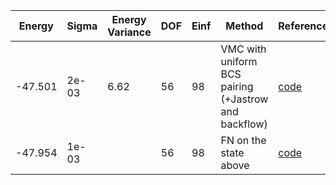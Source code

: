 | Energy  | Sigma | Energy Variance | DOF | Einf | Method                                                       | Reference |
|---------|-------|-----------------|-----|------|--------------------------------------------------------------|-----------|
| -47.501 | 2e-03 | 6.62            | 56  | 98   | VMC with uniform BCS pairing (+Jastrow and backflow)         | [code](https://github.com/varbench/methods/blob/main/scripts/Hubbard/square_64_P_28_8/VMC-uniform/vmc_hubbard.sh) |
| -47.954 | 1e-03 |                 | 56  | 98   | FN on the state above                                        | [code](https://github.com/varbench/methods/blob/main/scripts/Hubbard/square_64_P_28_8/FN-uniform/fn_hubbard.sh) |
